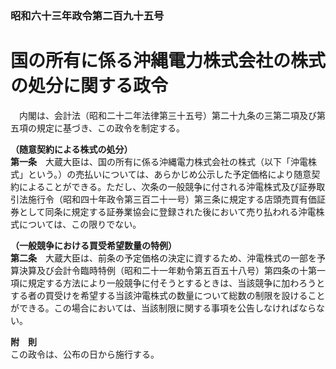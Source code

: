 ### 昭和六十三年政令第二百九十五号  
# 国の所有に係る沖縄電力株式会社の株式の処分に関する政令  
　内閣は、会計法（昭和二十二年法律第三十五号）第二十九条の三第二項及び第五項の規定に基づき、この政令を制定する。  
  
**（随意契約による株式の処分）**  
**第一条**　大蔵大臣は、国の所有に係る沖縄電力株式会社の株式（以下「沖電株式」という。）の売払いについては、あらかじめ公示した予定価格により随意契約によることができる。ただし、次条の一般競争に付される沖電株式及び証券取引法施行令（昭和四十年政令第三百二十一号）第三条に規定する店頭売買有価証券として同条に規定する証券業協会に登録された後において売り払われる沖電株式については、この限りでない。  
  
**（一般競争における買受希望数量の特例）**  
**第二条**　大蔵大臣は、前条の予定価格の決定に資するため、沖電株式の一部を予算決算及び会計令臨時特例（昭和二十一年勅令第五百五十八号）第四条の十第一項に規定する方法により一般競争に付そうとするときは、当該競争に加わろうとする者の買受けを希望する当該沖電株式の数量について総数の制限を設けることができる。この場合においては、当該制限に関する事項を公告しなければならない。  
  
**附　則**  
この政令は、公布の日から施行する。  
  
